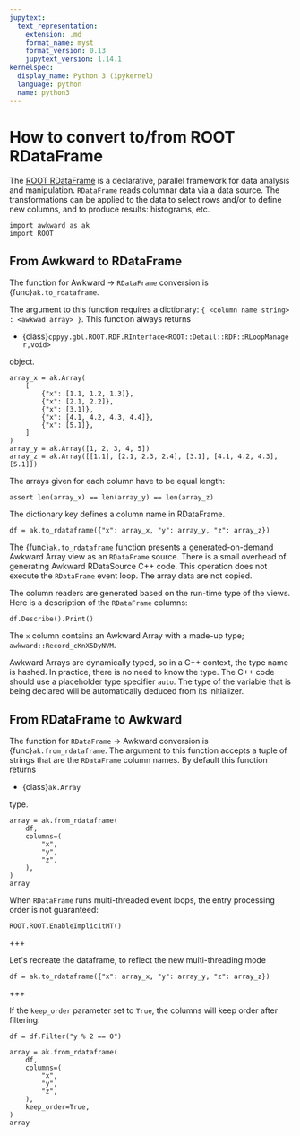 ```yaml
---
jupytext:
  text_representation:
    extension: .md
    format_name: myst
    format_version: 0.13
    jupytext_version: 1.14.1
kernelspec:
  display_name: Python 3 (ipykernel)
  language: python
  name: python3
---
```


How to convert to/from ROOT RDataFrame
======================================

The [ROOT RDataFrame](https://root.cern.ch/doc/master/classROOT_1_1RDataFrame.html) is a declarative, parallel framework for data analysis and manipulation. `RDataFrame` reads columnar data via a data source. The transformations can be applied to the data to select rows and/or to define new columns, and to produce results: histograms, etc.

```{code-cell} ipython3
import awkward as ak
import ROOT
```

From Awkward to RDataFrame
--------------------------

The function for Awkward → `RDataFrame` conversion is {func}`ak.to_rdataframe`.

The argument to this function requires a dictionary: `{ <column name string> : <awkwad array> }`. This function always returns

   * {class}`cppyy.gbl.ROOT.RDF.RInterface<ROOT::Detail::RDF::RLoopManager,void>`

object.

```{code-cell} ipython3
array_x = ak.Array(
    [
        {"x": [1.1, 1.2, 1.3]},
        {"x": [2.1, 2.2]},
        {"x": [3.1]},
        {"x": [4.1, 4.2, 4.3, 4.4]},
        {"x": [5.1]},
    ]
)
array_y = ak.Array([1, 2, 3, 4, 5])
array_z = ak.Array([[1.1], [2.1, 2.3, 2.4], [3.1], [4.1, 4.2, 4.3], [5.1]])
```

The arrays given for each column have to be equal length:

```{code-cell} ipython3
assert len(array_x) == len(array_y) == len(array_z)
```

The dictionary key defines a column name in RDataFrame.

```{code-cell} ipython3
df = ak.to_rdataframe({"x": array_x, "y": array_y, "z": array_z})
```

The {func}`ak.to_rdataframe` function presents a generated-on-demand Awkward Array view as an `RDataFrame` source. There is a small overhead of generating Awkward RDataSource C++ code. This operation does not execute the `RDataFrame` event loop. The array data are not copied.

The column readers are generated based on the run-time type of the views. Here is a description of the `RDataFrame` columns:

```{code-cell} ipython3
df.Describe().Print()
```

The `x` column contains an Awkward Array with a made-up type; `awkward::Record_cKnX5DyNVM`.

Awkward Arrays are dynamically typed, so in a C++ context, the type name is hashed. In practice, there is no need to know the type. The C++ code should use a placeholder type specifier `auto`. The type of the variable that is being declared will be automatically deduced from its initializer.


From RDataFrame to Awkward
--------------------------

The function for `RDataFrame`  → Awkward conversion is {func}`ak.from_rdataframe`. The argument to this function accepts a tuple of strings that are the `RDataFrame` column names. By default this function returns

   * {class}`ak.Array`

type.

```{code-cell} ipython3
array = ak.from_rdataframe(
    df,
    columns=(
        "x",
        "y",
        "z",
    ),
)
array
```

When `RDataFrame` runs multi-threaded event loops, the entry processing order is not guaranteed:

```{code-cell} ipython3
ROOT.ROOT.EnableImplicitMT()
```

+++

Let's recreate the dataframe, to reflect the new multi-threading mode

```{code-cell} ipython3
df = ak.to_rdataframe({"x": array_x, "y": array_y, "z": array_z})
```

+++

If the `keep_order` parameter set to `True`, the columns will keep order after filtering:

```{code-cell} ipython3
df = df.Filter("y % 2 == 0")

array = ak.from_rdataframe(
    df,
    columns=(
        "x",
        "y",
        "z",
    ),
    keep_order=True,
)
array
```
